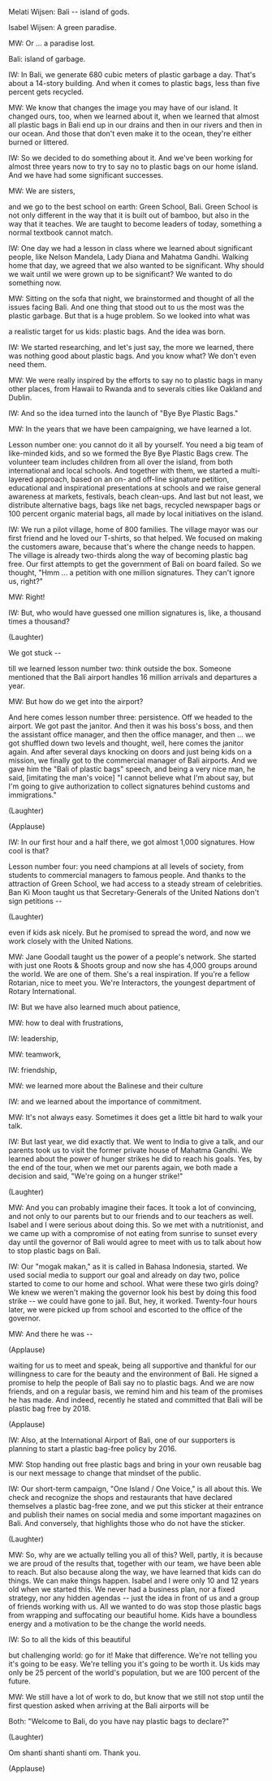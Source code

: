 

Melati Wijsen: Bali -- island of gods.

Isabel Wijsen: A green paradise.

MW: Or ...
a paradise lost.

Bali:
island of garbage.

IW: In Bali,
we generate 680 cubic meters
of plastic garbage a day.
That&#39;s about a 14-story building.
And when it comes to plastic bags,
less than five percent gets recycled.

MW: We know that changes the image
you may have of our island.
It changed ours, too,
when we learned about it,
when we learned that almost all
plastic bags in Bali end up in our drains
and then in our rivers
and then in our ocean.
And those that don&#39;t even
make it to the ocean,
they&#39;re either burned or littered.

IW: So we decided
to do something about it.
And we&#39;ve been working
for almost three years now
to try to say no to plastic bags
on our home island.
And we have had
some significant successes.

MW: We are sisters,

and we go to the best school on earth:
Green School, Bali.
Green School is not only different
in the way that it is built out of bamboo,
but also in the way that it teaches.
We are taught to become leaders of today,
something a normal textbook cannot match.

IW: One day we had a lesson in class
where we learned about significant people,
like Nelson Mandela,
Lady Diana
and Mahatma Gandhi.
Walking home that day,
we agreed that we also
wanted to be significant.
Why should we wait until we were grown up
to be significant?
We wanted to do something now.

MW: Sitting on the sofa that night,
we brainstormed and thought
of all the issues facing Bali.
And one thing that stood out
to us the most
was the plastic garbage.
But that is a huge problem.
So we looked into what was

a realistic target for us kids:
plastic bags.
And the idea was born.

IW: We started researching,
and let&#39;s just say, the more we learned,
there was nothing good about plastic bags.
And you know what?
We don&#39;t even need them.

MW: We were really inspired
by the efforts to say no to plastic bags
in many other places,
from Hawaii to Rwanda
and to severals cities
like Oakland and Dublin.

IW: And so the idea turned into the launch
of &quot;Bye Bye Plastic Bags.&quot;

MW: In the years
that we have been campaigning,
we have learned a lot.

Lesson number one:
you cannot do it all by yourself.
You need a big team of like-minded kids,
and so we formed
the Bye Bye Plastic Bags crew.
The volunteer team includes
children from all over the island,
from both international and local schools.
And together with them,
we started a multi-layered approach,
based on an on- and off-line
signature petition,
educational and inspirational
presentations at schools
and we raise general awareness
at markets, festivals, beach clean-ups.
And last but not least,
we distribute alternative bags,
bags like net bags,
recycled newspaper bags
or 100 percent organic material bags,
all made by local
initiatives on the island.

IW: We run a pilot village,
home of 800 families.
The village mayor was our first friend
and he loved our T-shirts, so that helped.
We focused on making the customers aware,
because that&#39;s where the change
needs to happen.
The village is already
two-thirds along the way
of becoming plastic bag free.
Our first attempts to get the government
of Bali on board failed.
So we thought,
&quot;Hmm ... a petition
with one million signatures.
They can&#39;t ignore us, right?&quot;

MW: Right!

IW: But, who would have guessed
one million signatures is, like,
a thousand times a thousand?

(Laughter)

We got stuck --

till we learned lesson number two:
think outside the box.
Someone mentioned
that the Bali airport handles
16 million arrivals and departures a year.

MW: But how do we get into the airport?

And here comes lesson number three:
persistence.
Off we headed to the airport.
We got past the janitor.
And then it was his boss&#39;s boss,
and then the assistant office manager,
and then the office manager,
and then ...
we got shuffled down
two levels and thought,
well, here comes the janitor again.
And after several days knocking on doors
and just being kids on a mission,
we finally got to the commercial
manager of Bali airports.
And we gave him the &quot;Bali of plastic bags&quot;
speech, and being a very nice man,
he said, [imitating the man&#39;s voice]
&quot;I cannot believe what I&#39;m about say,
but I&#39;m going to give authorization
to collect signatures
behind customs and immigrations.&quot;

(Laughter)


(Applause)


IW: In our first hour and a half there,
we got almost 1,000 signatures.
How cool is that?

Lesson number four:
you need champions
at all levels of society,
from students to commercial
managers to famous people.
And thanks to the attraction
of Green School,
we had access to a steady
stream of celebrities.
Ban Ki Moon taught us
that Secretary-Generals
of the United Nations
don&#39;t sign petitions --

(Laughter)

even if kids ask nicely.
But he promised to spread the word,
and now we work closely
with the United Nations.

MW: Jane Goodall taught us
the power of a people&#39;s network.
She started with just one
Roots &amp; Shoots group
and now she has 4,000 groups
around the world.
We are one of them.
She&#39;s a real inspiration.
If you&#39;re a fellow Rotarian,
nice to meet you.
We&#39;re Interactors,
the youngest department
of Rotary International.

IW: But we have also learned
much about patience,

MW: how to deal with frustrations,

IW: leadership,

MW: teamwork,

IW: friendship,

MW: we learned more
about the Balinese and their culture

IW: and we learned
about the importance of commitment.

MW: It&#39;s not always easy.
Sometimes it does get
a little bit hard to walk your talk.

IW: But last year, we did exactly that.
We went to India to give a talk,
and our parents took us to visit
the former private house
of Mahatma Gandhi.
We learned about the power
of hunger strikes
he did to reach his goals.
Yes, by the end of the tour,
when we met our parents again,
we both made a decision and said,
&quot;We&#39;re going on a hunger strike!&quot;

(Laughter)


MW: And you can probably
imagine their faces.
It took a lot of convincing,
and not only to our parents
but to our friends
and to our teachers as well.
Isabel and I were serious
about doing this.
So we met with a nutritionist,
and we came up with a compromise
of not eating from sunrise
to sunset every day
until the governor of Bali
would agree to meet with us
to talk about how to stop
plastic bags on Bali.

IW: Our &quot;mogak makan,&quot;
as it is called in Bahasa Indonesia,
started.
We used social media to support our goal
and already on day two,
police started to come
to our home and school.
What were these two girls doing?
We knew we weren&#39;t making
the governor look his best
by doing this food strike --
we could have gone to jail.
But, hey, it worked.
Twenty-four hours later,
we were picked up from school
and escorted to the office
of the governor.

MW: And there he was --

(Applause)

waiting for us to meet and speak,
being all supportive
and thankful for our willingness
to care for the beauty
and the environment of Bali.
He signed a promise
to help the people of Bali
say no to plastic bags.
And we are now friends,
and on a regular basis,
we remind him and his team
of the promises he has made.
And indeed,
recently he stated and committed
that Bali will be
plastic bag free by 2018.

(Applause)


IW: Also, at the International Airport
of Bali, one of our supporters
is planning to start
a plastic bag-free policy by 2016.

MW: Stop handing out free plastic bags
and bring in your own reusable bag
is our next message to change
that mindset of the public.

IW: Our short-term campaign,
&quot;One Island / One Voice,&quot;
is all about this.
We check and recognize
the shops and restaurants
that have declared themselves
a plastic bag-free zone,
and we put this sticker at their entrance
and publish their names on social media
and some important magazines on Bali.
And conversely,
that highlights those
who do not have the sticker.

(Laughter)


MW: So, why are we actually
telling you all of this?
Well, partly, it is because we are proud
of the results that,
together with our team,
we have been able to reach.
But also because along the way,
we have learned that kids can do things.
We can make things happen.
Isabel and I were only 10 and 12 years old
when we started this.
We never had a business plan,
nor a fixed strategy,
nor any hidden agendas --
just the idea in front of us
and a group of friends working with us.
All we wanted to do
was stop those plastic bags
from wrapping and suffocating
our beautiful home.
Kids have a boundless energy
and a motivation to be the change
the world needs.

IW: So to all the kids of this beautiful

but challenging world:
go for it!
Make that difference.
We&#39;re not telling you
it&#39;s going to be easy.
We&#39;re telling you
it&#39;s going to be worth it.
Us kids may only be 25 percent
of the world&#39;s population,
but we are 100 percent of the future.

MW: We still have a lot of work to do,
but know that we still not stop
until the first question asked
when arriving at the Bali airports will be

Both: &quot;Welcome to Bali,
do you have nay plastic bags to declare?&quot;

(Laughter)

Om shanti shanti shanti om.
Thank you.

(Applause)

